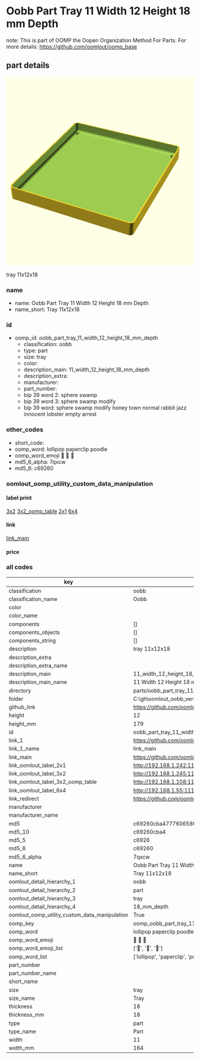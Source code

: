 # Oobb Part Tray 11 Width 12 Height 18 mm Depth  

note: This is part of OOMP the Oopen Organization Method For Parts. For more details: https://github.com/oomlout/oomp_base

##  part details
  

[![](3dpr.png)](3dpr.png)

tray 11x12x18



### name
* name: Oobb Part Tray 11 Width 12 Height 18 mm Depth
* name_short: Tray 11x12x18 
### id
* oomp_id: oobb_part_tray_11_width_12_height_18_mm_depth
  * classification: oobb
  * type: part
  * size: tray
  * color: 
  * description_main: 11_width_12_height_18_mm_depth
  * description_extra: 
  * manufacturer: 
  * part_number: 
  * bip 39 word 2: sphere swamp
  * bip 39 word 3: sphere swamp modify
  * bip 39 word: sphere swamp modify honey town normal rabbit jazz innocent lobster empty arrest

### other_codes
* short_code: 
* oomp_word: lollipop paperclip poodle
* oomp_word_emoji :lollipop: :paperclip: :poodle:
* md5_6_alpha: 7qxcw
* md5_6: c69260






### oomlout_oomp_utility_custom_data_manipulation
#### label print
[3x2](http://192.168.1.245:1112/?label=oomp%207qxcw)
[3x2_oomp_table](http://192.168.1.108:1112/?label=oomp%207qxcw)
[2x1](http://192.168.1.242:1112/?label=oomp%207qxcw)
[6x4](http://192.168.1.55:1112/?label=oomp%207qxcw)    

#### link

[link_main](https://github.com/oomlout/oomlout_oobb_version_4_generated_parts/tree/main/navigation_oomp/oobb/part/tray/11_width_12_height_18_mm_depth/part)                              

#### price







### all codes 
| key | value |  
| --- | --- |  
| classification | oobb |  
| classification_name | Oobb |  
| color |  |  
| color_name |  |  
| components | [] |  
| components_objects | [] |  
| components_string | [] |  
| description | tray 11x12x18 |  
| description_extra |  |  
| description_extra_name |  |  
| description_main | 11_width_12_height_18_mm_depth |  
| description_main_name | 11 Width 12 Height 18 mm Depth |  
| directory | parts/oobb_part_tray_11_width_12_height_18_mm_depth |  
| folder | C:\gh\oomlout_oobb_version_4_generated_parts\parts\oobb_part_tray_11_width_12_height_18_mm_depth |  
| github_link | https://github.com/oomlout/oomlout_oomp_part_src/tree/main/parts/oobb_part_tray_11_width_12_height_18_mm_depth |  
| height | 12 |  
| height_mm | 179 |  
| id | oobb_part_tray_11_width_12_height_18_mm_depth |  
| link_1 | https://github.com/oomlout/oomlout_oobb_version_4_generated_parts/tree/main/navigation_oomp/oobb/part/tray/11_width_12_height_18_mm_depth/part |  
| link_1_name | link_main |  
| link_main | https://github.com/oomlout/oomlout_oobb_version_4_generated_parts/tree/main/navigation_oomp/oobb/part/tray/11_width_12_height_18_mm_depth/part |  
| link_oomlout_label_2x1 | http://192.168.1.242:1112/?label=oomp%207qxcw |  
| link_oomlout_label_3x2 | http://192.168.1.245:1112/?label=oomp%207qxcw |  
| link_oomlout_label_3x2_oomp_table | http://192.168.1.108:1112/?label=oomp%207qxcw |  
| link_oomlout_label_6x4 | http://192.168.1.55:1112/?label=oomp%207qxcw |  
| link_redirect | https://github.com/oomlout/oomlout_oobb_version_4_generated_parts/tree/main/parts/oobb_tray_11_12_18 |  
| manufacturer |  |  
| manufacturer_name |  |  
| md5 | c69260cba477760658f326d31d76ce8b |  
| md5_10 | c69260cba4 |  
| md5_5 | c6926 |  
| md5_6 | c69260 |  
| md5_6_alpha | 7qxcw |  
| name | Oobb Part Tray 11 Width 12 Height 18 mm Depth |  
| name_short | Tray 11x12x18  |  
| oomlout_detail_hierarchy_1 | oobb |  
| oomlout_detail_hierarchy_2 | part |  
| oomlout_detail_hierarchy_3 | tray |  
| oomlout_detail_hierarchy_4 | 18_mm_depth |  
| oomlout_oomp_utility_custom_data_manipulation | True |  
| oomp_key | oomp_oobb_part_tray_11_width_12_height_18_mm_depth |  
| oomp_word | lollipop paperclip poodle |  
| oomp_word_emoji | :lollipop: :paperclip: :poodle: |  
| oomp_word_emoji_list | [':lollipop:', ':paperclip:', ':poodle:'] |  
| oomp_word_list | ['lollipop', 'paperclip', 'poodle'] |  
| part_number |  |  
| part_number_name |  |  
| short_name |  |  
| size | tray |  
| size_name | Tray |  
| thickness | 18 |  
| thickness_mm | 18 |  
| type | part |  
| type_name | Part |  
| width | 11 |  
| width_mm | 164 |  
